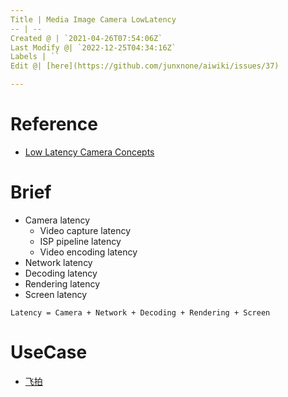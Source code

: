 ```yaml
---
Title | Media Image Camera LowLatency
-- | --
Created @ | `2021-04-26T07:54:06Z`
Last Modify @| `2022-12-25T04:34:16Z`
Labels | ``
Edit @| [here](https://github.com/junxnone/aiwiki/issues/37)

---
```

# Reference
- [Low Latency Camera Concepts](https://zhuanlan.zhihu.com/p/281522274)

# Brief

- Camera latency
  - Video capture latency
  - ISP pipeline latency
  - Video encoding latency
- Network latency
- Decoding latency
- Rendering latency
- Screen latency

```
Latency = Camera + Network + Decoding + Rendering + Screen
```

# UseCase

- [飞拍](./定拍_vs_飞拍)

